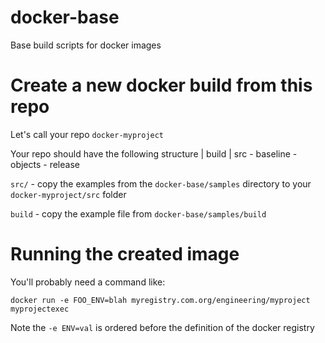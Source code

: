 docker-base
============

Base build scripts for docker images


# Create a new docker build from this repo


Let's call your repo `docker-myproject`


Your repo should have the following structure
     | build
     | src
       - baseline
       - objects
       - release

`src/` - copy the examples from the `docker-base/samples` directory to your `docker-myproject/src` folder

`build` - copy the example file from `docker-base/samples/build`

# Running the created image


You'll probably need a command like: 

    docker run -e FOO_ENV=blah myregistry.com.org/engineering/myproject myprojectexec

Note the `-e ENV=val` is ordered before the definition of the docker registry

